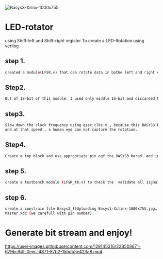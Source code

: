 
![Basys3-Xilinx-1000x755](https://user-images.githubusercontent.com/129145316/228516981-75a3aeb6-c575-41c4-ab3c-cec2ac6c0ca9.jpg)




# LED-rotator
using Shift-left and Shift-right register
To create a LED-Rotation using verilog
## step 1. 
```bash
created a module(LFSR.v) that can rotate data in bothe left and right direction based on control input.
```
## Step2. 
```bash
Out of 18-bit of this module. I used only middle 16-bit and discarded MSB and LSB.
```
## step3.
```bash
Slow down the clock frequency using qsec_clks.v , because this BASYS3 borad having very high frequency.   
and at that speed , a human eye can not capture the rotation.
```
## Step4.
```bash
Create a top block and use appropriate pin ogf the BASYS3 borad. and instantiate all nessasry module.
```
## step 5.
```bash
create a testbench module (LFSR_tb.v) to check the  validate all signal using simulation.
```
## step 6. 
```bash 
create a constrain file Basys3_![Uploading Basys3-Xilinx-1000x755.jpg…]()
Master.xdc (we carefull with pin number).
```
  # Generate bit stream and enjoy!
https://user-images.githubusercontent.com/129145316/228508671-679bc94f-0eec-4871-87b2-15bdb5e423a8.mp4

